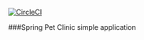 [![CircleCI](https://circleci.com/gh/mmshulga/sfg-pet-clinic/tree/master.svg?style=svg)](https://circleci.com/gh/mmshulga/sfg-pet-clinic/tree/master)

###Spring Pet Clinic simple application